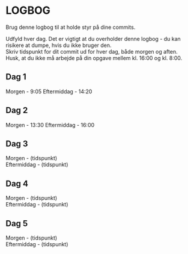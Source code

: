# LOGBOG

Brug denne logbog til at holde styr på dine commits.

Udfyld hver dag. Det er vigtigt at du overholder denne logbog - du kan risikere at dumpe, hvis du ikke bruger den.  
Skriv tidspunkt for dit commit ud for hver dag, både morgen og aften.  
Husk, at du ikke må arbejde på din opgave mellem kl. 16:00 og kl. 8:00.

## Dag 1

Morgen - 9:05 
Eftermiddag - 14:20

## Dag 2

Morgen - 13:30
Eftermiddag - 16:00

## Dag 3

Morgen - (tidspunkt)  
Eftermiddag - (tidspunkt)

## Dag 4

Morgen - (tidspunkt)  
Eftermiddag - (tidspunkt)

## Dag 5

Morgen - (tidspunkt)  
Eftermiddag - (tidspunkt)
